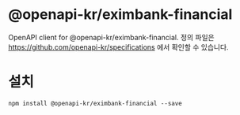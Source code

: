 # @openapi-kr/eximbank-financial
OpenAPI client for @openapi-kr/eximbank-financial.
정의 파일은 https://github.com/openapi-kr/specifications 에서 확인할 수 있습니다.

# 설치
```
npm install @openapi-kr/eximbank-financial --save
```
